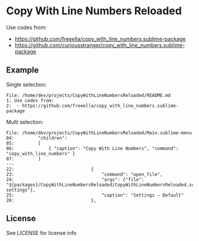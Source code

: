 # Copy With Line Numbers Reloaded

Use codes from:
 - https://github.com/freeella/copy_with_line_numbers.sublime-package
 - https://github.com/curiousstranger/copy_with_line_numbers.sublime-package


## Example

Single selection:
```
File: /home/dev/projects/CopyWithLineNumbersReloaded/README.md
1: Use codes from:
2:  - https://github.com/freeella/copy_with_line_numbers.sublime-package
```

Multi selection:
```
File: /home/dev/projects/CopyWithLineNumbersReloaded/Main.sublime-menu
04:         "children":
05:         [
06:             { "caption": "Copy With Line Numbers", "command": "copy_with_line_numbers" }
07:         ]
---
22:                             {
23:                                 "command": "open_file",
24:                                 "args": {"file": "${packages}/CopyWithLineNumbersReloaded/CopyWithLineNumbersReloaded.sublime-settings"},
25:                                 "caption": "Settings – Default"
26:                             },
```


## License

See LICENSE for license info
